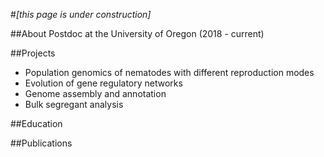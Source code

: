 #_[this page is under construction]_

##About
Postdoc at the University of Oregon (2018 - current)


##Projects

- Population genomics of nematodes with different reproduction modes
- Evolution of gene regulatory networks
- Genome assembly and annotation
- Bulk segregant analysis


##Education




##Publications
